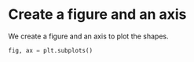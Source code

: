 # Create a figure and an axis

We create a figure and an axis to plot the shapes.

```python
fig, ax = plt.subplots()
```
